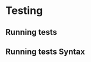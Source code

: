 <!-- Space: TerraformAwsEc2Instance -->
<!-- Parent: Project -->
<!-- Title: Testing -->

# Testing

## Running tests

## Running tests Syntax
